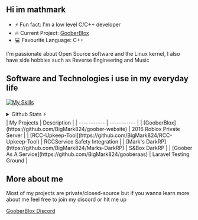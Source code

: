 ## Hi im mathmark


- ⚡ Fun fact: I'm a low level C/C++ developer 
- 🔥 Current Project: <a href="https://goober.biz">GooberBlox</a>
- 💻 Favourite Language: C++

I'm passionate about Open Source software and the Linux kernel, I also have side hobbies such as Reverse Engineering and Music 

## Software and Technologies i use in my everyday life 

[![My Skills](https://skillicons.dev/icons?i=cpp,c,php,arch,postgres,docker&theme=dark)](https://skillicons.dev)

<details>
  <summary>Github Stats ⚡</summary>
  <a href="#">![My GitHub stats](https://github-readme-stats.vercel.app/api?username=BigMark824&show_icons=true)</a>
</details>
| My Projects      | Description |
| ----------- | ----------- |
| [GooberBlox](https://github.com/BigMark824/goober-website)      | 2016 Roblox Private Server       |
| [RCC-Upkeep-Tool](https://github.com/BigMark824/RCC-Upkeep-Tool)   | RCCService Safety Integration        |
| [Mark's DarkRP](https://github.com/BigMark824/Marks-DarkRP)   | S&Box DarkRP        |
| [Goober As A Service](https://github.com/BigMark824/gooberaas)   | Laravel Testing Ground        |

## More about me

Most of my projects are private/closed-source but if you wanna learn more about me feel free to join my discord or hit me up

[GooberBlox Discord](https://discord.gg/esJ9BmBjUp)
